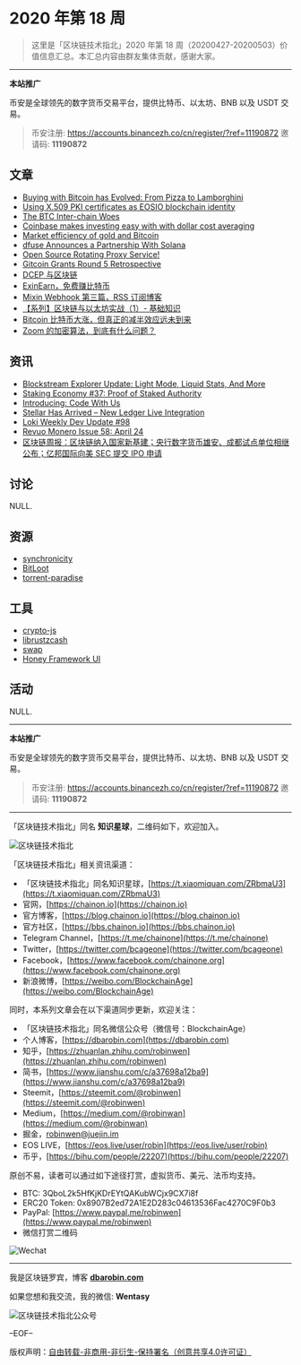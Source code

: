 # 2020 年第 18 周

> 这里是「区块链技术指北」2020 年第 18 周（20200427-20200503）价值信息汇总。本汇总内容由群友集体贡献，感谢大家。

***

**本站推广**

币安是全球领先的数字货币交易平台，提供比特币、以太坊、BNB 以及 USDT 交易。

> 币安注册: https://accounts.binancezh.co/cn/register/?ref=11190872
> 邀请码: **11190872**

## 文章

* [Buying with Bitcoin has Evolved: From Pizza to Lamborghini](https://bbs.chainon.io/d/5629)
* [Using X.509 PKI certificates as EOSIO blockchain identity](https://bbs.chainon.io/d/5633)
* [The BTC Inter-chain Woes](https://bbs.chainon.io/d/5634)
* [Coinbase makes investing easy with with dollar cost averaging](https://bbs.chainon.io/d/5635)
* [Market efficiency of gold and Bitcoin](https://bbs.chainon.io/d/5636)
* [dfuse Announces a Partnership With Solana](https://bbs.chainon.io/d/5637)
* [Open Source Rotating Proxy Service!](https://bbs.chainon.io/d/5638)
* [Gitcoin Grants Round 5 Retrospective](https://bbs.chainon.io/d/5639)
* [DCEP 与区块链](https://bbs.chainon.io/d/5640)
* [ExinEarn，免费赚比特币](https://bbs.chainon.io/d/5641)
* [Mixin Webhook 第三篇，RSS 订阅博客](https://bbs.chainon.io/d/5642)
* [【系列】区块链与以太坊实战（1）- 基础知识](https://bbs.chainon.io/d/5643)
* [Bitcoin 比特币大涨，但真正的减半效应远未到来](https://bbs.chainon.io/d/5644)
* [Zoom 的加密算法，到底有什么问题？](https://bbs.chainon.io/d/5645)

## 资讯

* [Blockstream Explorer Update: Light Mode, Liquid Stats, And More](https://bbs.chainon.io/d/5626)
* [Staking Economy #37: Proof of Staked Authority](https://bbs.chainon.io/d/5627)
* [Introducing: Code With Us](https://bbs.chainon.io/d/5628)
* [Stellar Has Arrived – New Ledger Live Integration](https://bbs.chainon.io/d/5630)
* [Loki Weekly Dev Update #98](https://bbs.chainon.io/d/5631)
* [Revuo Monero Issue 58: April 24](https://bbs.chainon.io/d/5632)
* [区块链周报：区块链纳入国家新基建；央行数字货币雄安、成都试点单位相继公布；亿邦国际向美 SEC 提交 IPO 申请](https://bbs.chainon.io/d/5646)

## 讨论

NULL.

## 资源

* [synchronicity](https://bbs.chainon.io/d/5649)
* [BitLoot](https://bbs.chainon.io/d/5652)
* [torrent-paradise](https://bbs.chainon.io/d/5651)

## 工具

* [crypto-js](https://bbs.chainon.io/d/5648)
* [librustzcash](https://bbs.chainon.io/d/5650)
* [swap](https://bbs.chainon.io/d/5653)
* [Honey Framework UI](https://bbs.chainon.io/d/5647)

## 活动

NULL.

***

**本站推广**

币安是全球领先的数字货币交易平台，提供比特币、以太坊、BNB 以及 USDT 交易。

> 币安注册: https://accounts.binancezh.co/cn/register/?ref=11190872
> 邀请码: **11190872**

***

「区块链技术指北」同名 **知识星球**，二维码如下，欢迎加入。

![区块链技术指北](https://cdn.dbarobin.com/3YzonTR.png)

「区块链技术指北」相关资讯渠道：

* 「区块链技术指北」同名知识星球，[https://t.xiaomiquan.com/ZRbmaU3](https://t.xiaomiquan.com/ZRbmaU3)
* 官网，[https://chainon.io](https://chainon.io)
* 官方博客，[https://blog.chainon.io](https://blog.chainon.io)
* 官方社区，[https://bbs.chainon.io](https://bbs.chainon.io)
* Telegram Channel，[https://t.me/chainone](https://t.me/chainone)
* Twitter，[https://twitter.com/bcageone](https://twitter.com/bcageone)
* Facebook，[https://www.facebook.com/chainone.org](https://www.facebook.com/chainone.org)
* 新浪微博，[https://weibo.com/BlockchainAge](https://weibo.com/BlockchainAge)

同时，本系列文章会在以下渠道同步更新，欢迎关注：

* 「区块链技术指北」同名微信公众号（微信号：BlockchainAge）
* 个人博客，[https://dbarobin.com](https://dbarobin.com)
* 知乎，[https://zhuanlan.zhihu.com/robinwen](https://zhuanlan.zhihu.com/robinwen)
* 简书，[https://www.jianshu.com/c/a37698a12ba9](https://www.jianshu.com/c/a37698a12ba9)
* Steemit，[https://steemit.com/@robinwen](https://steemit.com/@robinwen)
* Medium，[https://medium.com/@robinwan](https://medium.com/@robinwan)
* 掘金，[robinwen@juejin.im](https://juejin.im/user/5673ccae60b2260ee435f89a/posts)
* EOS LIVE，[https://eos.live/user/robin](https://eos.live/user/robin)
* 币乎，[https://bihu.com/people/22207](https://bihu.com/people/22207)

原创不易，读者可以通过如下途径打赏，虚拟货币、美元、法币均支持。

* BTC: 3QboL2k5HfKjKDrEYtQAKubWCjx9CX7i8f
* ERC20 Token: 0x8907B2ed72A1E2D283c04613536Fac4270C9F0b3
* PayPal: [https://www.paypal.me/robinwen](https://www.paypal.me/robinwen)
* 微信打赏二维码

![Wechat](https://cdn.dbarobin.com/SzoNl5b.jpg)

***

我是区块链罗宾，博客 **[dbarobin.com](https://dbarobin.com/)**

如果您想和我交流，我的微信: **Wentasy**

![区块链技术指北公众号](https://cdn.dbarobin.com/w0wignb.png)

–EOF–

版权声明：[自由转载-非商用-非衍生-保持署名（创意共享4.0许可证）](http://creativecommons.org/licenses/by-nc-nd/4.0/deed.zh)